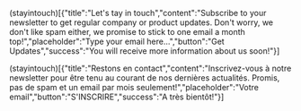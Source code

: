 (stayintouch)[{"title":"Let's tay in touch","content":"Subscribe to your newsletter to get regular company or product updates. Don't worry, we don't like spam either, we promise to stick to one email a month top!","placeholder":"Type your email here...","button":"Get Updates","success":"You will receive more information about us soon!"}]


(stayintouch)[{"title":"Restons en contact","content":"Inscrivez-vous à notre newsletter pour être tenu au courant de nos dernières actualités. Promis, pas de spam et un email par mois seulement!","placeholder":"Votre email","button":"S'INSCRIRE","success":"A très bientôt!"}]